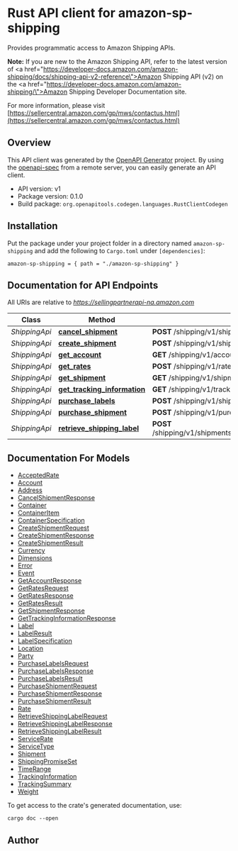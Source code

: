 # Rust API client for amazon-sp-shipping

Provides programmatic access to Amazon Shipping APIs.

 **Note:** If you are new to the Amazon Shipping API, refer to the latest version of <a href=\"https://developer-docs.amazon.com/amazon-shipping/docs/shipping-api-v2-reference\">Amazon Shipping API (v2)</a> on the <a href=\"https://developer-docs.amazon.com/amazon-shipping/\">Amazon Shipping Developer Documentation</a> site.

For more information, please visit [https://sellercentral.amazon.com/gp/mws/contactus.html](https://sellercentral.amazon.com/gp/mws/contactus.html)

## Overview

This API client was generated by the [OpenAPI Generator](https://openapi-generator.tech) project.  By using the [openapi-spec](https://openapis.org) from a remote server, you can easily generate an API client.

- API version: v1
- Package version: 0.1.0
- Build package: `org.openapitools.codegen.languages.RustClientCodegen`

## Installation

Put the package under your project folder in a directory named `amazon-sp-shipping` and add the following to `Cargo.toml` under `[dependencies]`:

```
amazon-sp-shipping = { path = "./amazon-sp-shipping" }
```

## Documentation for API Endpoints

All URIs are relative to *https://sellingpartnerapi-na.amazon.com*

Class | Method | HTTP request | Description
------------ | ------------- | ------------- | -------------
*ShippingApi* | [**cancel_shipment**](docs/ShippingApi.md#cancel_shipment) | **POST** /shipping/v1/shipments/{shipmentId}/cancel | 
*ShippingApi* | [**create_shipment**](docs/ShippingApi.md#create_shipment) | **POST** /shipping/v1/shipments | 
*ShippingApi* | [**get_account**](docs/ShippingApi.md#get_account) | **GET** /shipping/v1/account | 
*ShippingApi* | [**get_rates**](docs/ShippingApi.md#get_rates) | **POST** /shipping/v1/rates | 
*ShippingApi* | [**get_shipment**](docs/ShippingApi.md#get_shipment) | **GET** /shipping/v1/shipments/{shipmentId} | 
*ShippingApi* | [**get_tracking_information**](docs/ShippingApi.md#get_tracking_information) | **GET** /shipping/v1/tracking/{trackingId} | 
*ShippingApi* | [**purchase_labels**](docs/ShippingApi.md#purchase_labels) | **POST** /shipping/v1/shipments/{shipmentId}/purchaseLabels | 
*ShippingApi* | [**purchase_shipment**](docs/ShippingApi.md#purchase_shipment) | **POST** /shipping/v1/purchaseShipment | 
*ShippingApi* | [**retrieve_shipping_label**](docs/ShippingApi.md#retrieve_shipping_label) | **POST** /shipping/v1/shipments/{shipmentId}/containers/{trackingId}/label | 


## Documentation For Models

 - [AcceptedRate](docs/AcceptedRate.md)
 - [Account](docs/Account.md)
 - [Address](docs/Address.md)
 - [CancelShipmentResponse](docs/CancelShipmentResponse.md)
 - [Container](docs/Container.md)
 - [ContainerItem](docs/ContainerItem.md)
 - [ContainerSpecification](docs/ContainerSpecification.md)
 - [CreateShipmentRequest](docs/CreateShipmentRequest.md)
 - [CreateShipmentResponse](docs/CreateShipmentResponse.md)
 - [CreateShipmentResult](docs/CreateShipmentResult.md)
 - [Currency](docs/Currency.md)
 - [Dimensions](docs/Dimensions.md)
 - [Error](docs/Error.md)
 - [Event](docs/Event.md)
 - [GetAccountResponse](docs/GetAccountResponse.md)
 - [GetRatesRequest](docs/GetRatesRequest.md)
 - [GetRatesResponse](docs/GetRatesResponse.md)
 - [GetRatesResult](docs/GetRatesResult.md)
 - [GetShipmentResponse](docs/GetShipmentResponse.md)
 - [GetTrackingInformationResponse](docs/GetTrackingInformationResponse.md)
 - [Label](docs/Label.md)
 - [LabelResult](docs/LabelResult.md)
 - [LabelSpecification](docs/LabelSpecification.md)
 - [Location](docs/Location.md)
 - [Party](docs/Party.md)
 - [PurchaseLabelsRequest](docs/PurchaseLabelsRequest.md)
 - [PurchaseLabelsResponse](docs/PurchaseLabelsResponse.md)
 - [PurchaseLabelsResult](docs/PurchaseLabelsResult.md)
 - [PurchaseShipmentRequest](docs/PurchaseShipmentRequest.md)
 - [PurchaseShipmentResponse](docs/PurchaseShipmentResponse.md)
 - [PurchaseShipmentResult](docs/PurchaseShipmentResult.md)
 - [Rate](docs/Rate.md)
 - [RetrieveShippingLabelRequest](docs/RetrieveShippingLabelRequest.md)
 - [RetrieveShippingLabelResponse](docs/RetrieveShippingLabelResponse.md)
 - [RetrieveShippingLabelResult](docs/RetrieveShippingLabelResult.md)
 - [ServiceRate](docs/ServiceRate.md)
 - [ServiceType](docs/ServiceType.md)
 - [Shipment](docs/Shipment.md)
 - [ShippingPromiseSet](docs/ShippingPromiseSet.md)
 - [TimeRange](docs/TimeRange.md)
 - [TrackingInformation](docs/TrackingInformation.md)
 - [TrackingSummary](docs/TrackingSummary.md)
 - [Weight](docs/Weight.md)


To get access to the crate's generated documentation, use:

```
cargo doc --open
```

## Author



